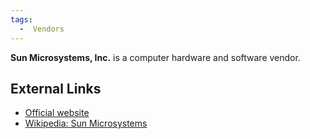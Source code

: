 ```yaml
---
tags:
  -  Vendors
---
```

**Sun Microsystems, Inc.** is a computer hardware and software vendor.

## External Links

- [Official website](http://www.sun.com)
- [Wikipedia: Sun
  Microsystems](http://en.wikipedia.org/wiki/Sun_Microsystems)

